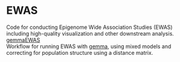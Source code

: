 # EWAS
Code for conducting Epigenome Wide Association Studies (EWAS) including high-quality visualization and other downstream analysis.
 <br/>
[gemmaEWAS](https://github.com/Dario-Galanti/EWAS/tree/main/gemmaEWAS) <br/>
Workflow for running EWAS with [gemma](https://github.com/genetics-statistics/GEMMA), using mixed models and correcting for population structure using a distance matrix.
